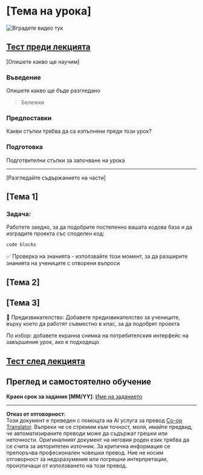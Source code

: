 <!--
CO_OP_TRANSLATOR_METADATA:
{
  "original_hash": "0494be70ad7fadd13a8c3d549c23e355",
  "translation_date": "2025-08-28T10:40:49+00:00",
  "source_file": "lesson-template/README.md",
  "language_code": "bg"
}
-->
# [Тема на урока]

![Вградете видео тук](../../../lesson-template/video-url)

## [Тест преди лекцията](../../../lesson-template/quiz-url)

[Опишете какво ще научим]

### Въведение

Опишете какво ще бъде разгледано

> Бележки

### Предпоставки

Какви стъпки трябва да са изпълнени преди този урок?

### Подготовка

Подготвителни стъпки за започване на урока

---

[Разгледайте съдържанието на части]

## [Тема 1]

### Задача:

Работете заедно, за да подобрите постепенно вашата кодова база и да изградите проекта със споделен код:

```html
code blocks
```

✅ Проверка на знанията - използвайте този момент, за да разширите знанията на учениците с отворени въпроси

## [Тема 2]

## [Тема 3]

🚀 Предизвикателство: Добавете предизвикателство за учениците, върху което да работят съвместно в клас, за да подобрят проекта

По избор: добавете екранна снимка на потребителския интерфейс на завършения урок, ако е подходящо

## [Тест след лекцията](../../../lesson-template/quiz-url)

## Преглед и самостоятелно обучение

**Краен срок за задание [MM/YY]**: [Име на заданието](assignment.md)

---

**Отказ от отговорност**:  
Този документ е преведен с помощта на AI услуга за превод [Co-op Translator](https://github.com/Azure/co-op-translator). Въпреки че се стремим към точност, моля, имайте предвид, че автоматизираните преводи може да съдържат грешки или неточности. Оригиналният документ на неговия роден език трябва да се счита за авторитетен източник. За критична информация се препоръчва професионален човешки превод. Ние не носим отговорност за недоразумения или погрешни интерпретации, произтичащи от използването на този превод.
